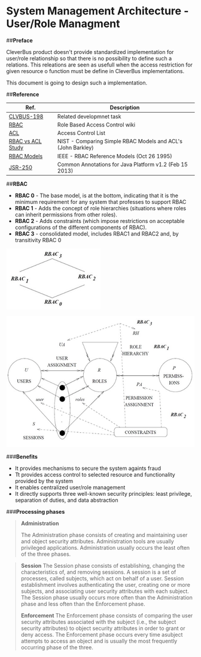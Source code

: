 <link rel="stylesheet" type="text/css" href="cleverbus-wiki.css" media="all">

# System Management Architecture - User/Role Managment

##**Preface**

CleverBus product doesn't provide standardized implementation for user/role 
relationship so that there is no possibility to define such a relations. 
This releations are seen as usefull when the access restriction for given resource o function 
must be define in CleverBus implementations.

This document is going to design such a implementation.

##**Reference**

| Ref. | Description|
|------|------------|
|[CLVBUS-198][1] | Related developmnet task|
|[RBAC][2]| Role Based Access Control wiki|
|[ACL][3]| Access Control List|
|[RBAC vs ACL Study][5]| NIST - Comparing Simple RBAC Models and ACL's (John Barkley)|
|[RBAC Models][6]|IEEE - RBAC Reference Models (Oct 26 1995)|
|[JSR-250][4]| Common Annotations for Java Platform v1.2 (Feb 15 2013)|

##**RBAC**

* **RBAC 0** - The base model, is at the bottom, indicating that it is the minimum 
requirement for any system that professes to support RBAC
* **RBAC 1** - Adds the concept of role hierarchies (situations where roles can 
inherit permissions from other roles).
* **RBAC 2** - Adds constraints (which impose restrictions on acceptable 
configurations of the different components of RBAC).
* **RBAC 3** - consolidated model, includes RBAC1 and RBAC2 and, by transitivity
RBAC 0

![RBAC models relations][8]

![ ][7]

###**Benefits**
- It provides mechanisms to secure the system againts fraud
- Tt provides access control to selected resource and functionality provided by 
the system
- It enables centralized user/role management
- It directly supports three well-known security principles: least privilege, 
separation of duties, and data abstraction

###**Processing phases**

>**Administration**
>
> The Administration phase consists of creating and maintaining user and 
object security attributes. Administration tools are usually privileged 
applications. Administration usually occurs the least often of the three phases. 

>**Session**
> The Session phase consists of establishing, changing the characteristics of, 
> and removing sessions. A session is a set of processes, called subjects,
which act on behalf of a user. Session establishment involves authenticating the 
user, creating one or more subjects, and associating user security attributes 
with each subject. The Session phase usually occurs more often than the 
Administration phase and less often than the Enforcement phase.
> 
>**Enforcement**
> The Enforcement phase consists of comparing the user security attributes 
> associated with the subject (i.e., the subject security attributes) to object 
> security attributes in order to grant or deny access. The Enforcement phase 
> occurs every time asubject attempts to access an object and is usually 
> the most frequently occurring phase of the three.




[1]: https://jira.cleverlance.com/jira/browse/CLVBUS-198
[2]: http://en.wikipedia.org/wiki/Role-based_access_control
[3]: http://en.wikipedia.org/wiki/Access_control_list
[4]: attachments/JSR/jsr-250-1.2-final.pdf
[5]: attachments/study/Barkley97a.pdf
[6]: attachments/IEEE/sandhu96.pdf
[7]: attachments/rbac_models.jpg
[8]: attachments/rbac_models_relations.jpg